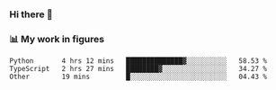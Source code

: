 ### Hi there 👋

### 📊 My work in figures

<!--START_SECTION:waka-->

```text
Python       4 hrs 12 mins   ██████████████▓░░░░░░░░░░   58.53 %
TypeScript   2 hrs 27 mins   ████████▓░░░░░░░░░░░░░░░░   34.27 %
Other        19 mins         █░░░░░░░░░░░░░░░░░░░░░░░░   04.43 %
```

<!--END_SECTION:waka-->

